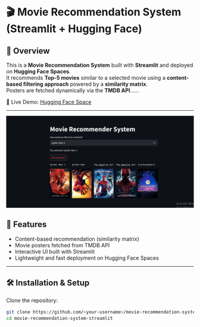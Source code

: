 # 🎬 Movie Recommendation System (Streamlit + Hugging Face)

## 📌 Overview
This is a **Movie Recommendation System** built with **Streamlit** and deployed on **Hugging Face Spaces**.  
It recommends **Top-5 movies** similar to a selected movie using a **content-based filtering approach** powered by a **similarity matrix**.  
Posters are fetched dynamically via the **TMDB API**......

🔗 Live Demo: [Hugging Face Space](https://huggingface.co/spaces/erfanulkabirhira/DataSynthis_Job_task)

---
![image alt](https://github.com/irfanulkabirhira/Movie-Recommendation-System-using-Content-Based-Filtering-Streamlit-Hugging-Face-Deployment-/blob/eee1bd98470aa656cac3042ca5f49f248478f9bf/Demo%20Image.png)

## 🚀 Features
- Content-based recommendation (similarity matrix)
- Movie posters fetched from TMDB API
- Interactive UI built with Streamlit
- Lightweight and fast deployment on Hugging Face Spaces

---

## 🛠️ Installation & Setup
Clone the repository:
```bash
git clone https://github.com/<your-username>/movie-recommendation-system-streamlit.git
cd movie-recommendation-system-streamlit




